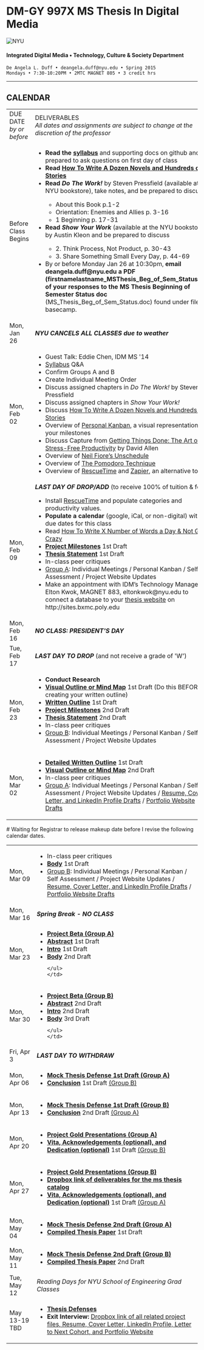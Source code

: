 # DM-GY 997X MS Thesis In Digital Media

![NYU](http://ws2.polishedsolid.com/de/nyu_soe_logo.png)
#### Integrated Digital Media • Technology, Culture & Society Department 

    De Angela L. Duff • deangela.duff@nyu.edu • Spring 2015 
    Mondays • 7:30-10:20PM • 2MTC MAGNET 805 • 3 credit hrs

---

## CALENDAR


<table>
<tr>
    <td width="15%">DUE DATE<br>
    <i>by or before</i></td>
    <td width="85%">DELIVERABLES<br><i>All dates and assignments are subject to change at the discretion of the professor</i></td> 
</tr>
<tr>
    <td>Before Class Begins</td>
    <td>
    <ul>
    <li><strong>Read the <a href="dm997X_ms_thesis_syllabus.md">syllabus</a></strong> and supporting docs on github and be prepared to ask questions on first day of class</li>
     <li><strong>Read <a href="http://chrisguillebeau.com/how-to-write-a-dozen-novels-and-hundreds-of-stories" target="_blank">How To Write A Dozen Novels and Hundreds of Stories</a></strong></li>
     <li><strong>Read <i>Do The Work!</i></strong> by Steven Pressfield (available at the NYU bookstore), take notes, and be prepared to discuss</li>
        <ul>
        <li>About this Book p.1-2</li>
        <li>Orientation: Enemies and Allies p. 3-16</li>
        <li>1 Beginning p. 17-31</li>
        </ul>
    <li><strong>Read <i>Show Your Work</i></strong> (available at the NYU bookstore) by Austin Kleon and be prepared to discuss</li>
        <ul>
        <li>2. Think Process, Not Product, p. 30-43</li>
        <li>3. Share Something Small Every Day, p. 44-69</li>
        </ul>  
    <li>By or before Monday Jan 26 at 10:30pm, <strong>email deangela.duff@nyu.edu a PDF (firstnamelastname_MSThesis_Beg_of_Sem_Status.pdf) of your responses to the MS Thesis Beginning of Semester Status doc</strong> (MS_Thesis_Beg_of_Sem_Status.doc) found under files on basecamp.</li>
    </ul></td>    
</tr>
<tr>
    <td>Mon, Jan 26</td>
    <td><strong><i>NYU CANCELS ALL CLASSES due to weather</i></strong></td>
</tr>
<tr>
    <td>Mon, Feb 02</td>
    <td>
        <ul>
        <li>Guest Talk: Eddie Chen, IDM MS '14</li>
        <li><a href="dm997X_ms_thesis_syllabus.md">Syllabus</a> Q&amp;A</li>
        <li>Confirm Groups A and B</li>
        <li>Create Individual Meeting Order</li>
        <li>Discuss assigned chapters in <i>Do The Work!</i></strong> by Steven Pressfield</li>
        <li>Discuss assigned chapters in <i>Show Your Work!</i></li>
        <li>Discuss <a href="http://chrisguillebeau.com/how-to-write-a-dozen-novels-and-hundreds-of-stories" target="_blank">How To Write A Dozen Novels and Hundreds of Stories</a></li>
        <li>Overview of <a href="http://personalkanban.com" target="_blank">Personal Kanban</a>, a visual representation of your milestones</li>
        <li>Discuss Capture from <a href="http://www.amazon.com/Getting-Things-Done-Stress-Free-Productivity/dp/0142000280/ref=sr_1_1?ie=UTF8&qid=1420844841&sr=8-1&keywords=getting+things+done" target="_blank">Getting Things Done: The Art of Stress-Free Productivity</a> by David Allen
        <li>Overview of <a href="http://www.lifeclever.com/how-to-unschedule-your-work-and-enjoy-guilt-free-play" target="_blank">Neil Fiore’s Unschedule</a></li>
        <li>Overview of <a href="http://pomodorotechnique.com" target="_blank">The Pomodoro Technique</a></li>
        <li>Overview of <a href="http://rescuetime.com" target="_blank">RescueTime</a> and <a href="http://zapier.com" target="_blank">Zapier</a>, an alternative to <a href="https://ifttt.com/" target="_blank">ifttt</a></li>
        </ul>
    </td>  
</tr>
<tr>
    <td>Mon, Feb 09</td>
    <td><strong><i>LAST DAY OF DROP/ADD</i></strong> (to receive 100% of tuition &amp; fees)
    <ul> 
    <li>Install <a href="http://rescuetime.com" target="_blank">RescueTime</a> and populate categories and productivity values.</li>
    <li><strong>Populate a calendar</strong> (google, iCal, or non-digital) with due dates for this class</li>
    <li>Read <a href="http://thesiswhisperer.com/2011/03/24/how-to-write-1000-words-a-day-and-not-go-bat-shit-crazy" target="_blank">How To Write X Number of Words a Day &amp; Not Go Crazy</a></li>
    <li><strong><a href="dm997X_ms_thesis_project.md">Project Milestones</a></strong> 1st Draft</li>
    <li><strong><a href="dm997X_ms_thesis_paper.md">Thesis Statement</a></strong> 1st Draft</li>
    <li>In-class peer critiques</li>
    <li><a href="dm997X_ms_thesis_groups.md" target="_blank">Group A</a>: Individual Meetings / Personal Kanban / Self Assessment / Project Website Updates</li>
    <li>Make an appointment with IDM’s Technology Manager, Elton Kwok, MAGNET 883, eltonkwok@nyu.edu to connect a database to your <a href="dm997X_ms_thesis_website.md">thesis website</a> on http://sites.bxmc.poly.edu</li>
    </ul>
    </td> 
</tr>
<tr>
    <td>Mon, Feb 16</td>
    <td><strong><i>NO CLASS: PRESIDENT'S DAY</i></strong></td>
</tr>
<tr>
    <td>Tue, Feb 17</td>
    <td><strong><i>LAST DAY TO DROP</i></strong> (and not receive a grade of 'W')</td> 
</tr>
<tr>
    <td>Mon, Feb 23</td>
    <td>
        <ul>
        <li><strong>Conduct Research</strong></li>
        <li><strong><a href="dm997X_ms_thesis_paper.md">Visual Outline or Mind Map</a></strong> 1st Draft (Do this BEFORE creating your written outline)</li>
        <li><strong><a href="dm997X_ms_thesis_paper.md">Written Outline</a></strong> 1st Draft</li>
        <li><strong><a href="dm997X_ms_thesis_project.md">Project Milestones</a></strong> 2nd Draft</li>
        <li><strong><a href="dm997X_ms_thesis_paper.md">Thesis Statement</a></strong> 2nd Draft</li>
        <li>In-class peer critiques</li>
        <li><a href="dm997X_ms_thesis_groups.md" target="_blank">Group B</a>: Individual Meetings / Personal Kanban / Self Assessment / Project Website Updates</li>
        </ul>
    </td> 
</tr>
<tr>
    <td>Mon, Mar 02</td>
    <td>
    <ul>
    <li><strong><a href="dm997X_ms_thesis_paper.md">Detailed Written Outline</a></strong> 1st Draft</li>
    <li><strong><a href="dm997X_ms_thesis_paper.md">Visual Outline or Mind Map</a></strong> 2nd Draft</li>
    <li>In-class peer critiques</li>
    <li><a href="dm997X_ms_thesis_groups.md" target="_blank">Group A</a>: Individual Meetings / Personal Kanban / Self Assessment / Project Website Updates / <a href="dm997X_ms_thesis_assignments.md">Resume, Cover Letter, and LinkedIn Profile Drafts</a> / <a href="dm997X_ms_thesis_assignments.md">Portfolio Website Drafts</a></li>
    </ul> 
    </td> 
</tr>
</table>
# Waiting for Registrar to release makeup date before I revise the following calendar dates.
<table>
<tr>
    <td>Mon, Mar 09</td>
    <td>
    <ul>
    <li>In-class peer critiques</li>
    <li><strong><a href="dm997X_ms_thesis_paper.md">Body</a></strong> 1st Draft</li> 
     <li><a href="dm997X_ms_thesis_groups.md" target="_blank">Group B</a>: Individual Meetings / Personal Kanban / Self Assessment / Project Website Updates / <a href="dm997X_ms_thesis_assignments.md">Resume, Cover Letter, and LinkedIn Profile Drafts</a> / <a href="dm997X_ms_thesis_assignments.md">Portfolio Website Drafts</a></li>
    </ul> 
    </td> 
</tr>

<tr>
    <td>Mon, Mar 16</td>
    <td><strong><i>Spring Break - NO CLASS</i></strong></td> 
</tr>

<tr>
    <td>Mon, Mar 23</td>
    <td>
    <ul>
    <li><strong><a href="dm997X_ms_thesis_project.md">Project Beta <a href="dm997X_ms_thesis_groups.md" target="_blank">(Group A)</a></a></strong></li>
    <li><strong><a href="dm997X_ms_thesis_paper.md">Abstract</a></strong> 1st Draft</li>
    <li><strong><a href="dm997X_ms_thesis_paper.md">Intro</a></strong> 1st Draft</li>
    <li><strong><a href="dm997X_ms_thesis_paper.md">Body</a></strong> 2nd Draft</li>

    </ul>     
    </td> 
</tr>
<tr>
    <td>Mon, Mar 30</td>
    <td>
    <ul>
    <li><strong><a href="dm997X_ms_thesis_project.md">Project Beta <a href="dm997X_ms_thesis_groups.md" target="_blank">(Group B)</a></a></strong></li>
    <li><strong><a href="dm997X_ms_thesis_paper.md">Abstract</a></strong> 2nd Draft</li>
    <li><strong><a href="dm997X_ms_thesis_paper.md">Intro</a></strong> 2nd Draft</li>
    <li><strong><a href="dm997X_ms_thesis_paper.md">Body</a></strong> 3rd Draft</li>
 
    </ul> 
    </td> 
</tr>
<tr>
    <td>Fri, Apr 3</td>
    <td><strong><i>LAST DAY TO WITHDRAW</i></strong></td> 
</tr>

<tr>
    <td>Mon, Apr 06</td>
    <td>
    <ul>
    <li><strong><a href="dm997X_ms_thesis_project.md">Mock Thesis Defense 1st Draft <a href="dm997X_ms_thesis_groups.md" target="_blank">(Group A)</a></a></strong></li>
    <li><strong><a href="dm997X_ms_thesis_paper.md">Conclusion</a></strong> 1st Draft <a href="dm997X_ms_thesis_groups.md" target="_blank">(Group B)</a></li> 
    </ul> 
    </td> 
</tr>
<tr>
    <td>Mon, Apr 13</td>
    <td>
    <ul>
    <li><strong><a href="dm997X_ms_thesis_project.md">Mock Thesis Defense 1st Draft <a href="dm997X_ms_thesis_groups.md" target="_blank">(Group B)</a></a></strong></li>
    <li><strong><a href="dm997X_ms_thesis_paper.md">Conclusion</a></strong> 2nd Draft <a href="dm997X_ms_thesis_groups.md" target="_blank">(Group A)</a></li> 
    </ul> 
    </td> 
</tr>
<tr>
    <td>Mon, Apr 20</td>
    <td>
    <ul>
    <li><strong><a href="dm997X_ms_thesis_project.md">Project Gold Presentations <a href="dm997X_ms_thesis_groups.md" target="_blank">(Group A)</a></a></strong></li>
    <li><strong><a href="dm997X_ms_thesis_paper.md">Vita, Acknowledgements (optional), and Dedication (optional)</a></strong> 1st Draft <a href="dm997X_ms_thesis_groups.md" target="_blank">(Group B)</a></li> 
    </ul> 
    </td> 
</tr>
<tr>
    <td>Mon, Apr 27</td>
    <td>
    <ul>
    <li><strong><a href="dm997X_ms_thesis_project.md">Project Gold Presentations <a href="dm997X_ms_thesis_groups.md" target="_blank">(Group B)</a></a></strong></li>
    <li><strong><a href="dm997X_ms_thesis_assignments.md">Dropbox link of deliverables for the ms thesis catalog</a></strong></li>
    <li><strong><a href="dm997X_ms_thesis_paper.md">Vita, Acknowledgements (optional), and Dedication (optional)</a></strong> 1st Draft <a href="dm997X_ms_thesis_groups.md" target="_blank">(Group A)</a></li> 
    </ul>     
    </td> 
</tr>
<tr>
    <td>Mon, May 04</td>
    <td>
    <ul>
    <li><strong><a href="dm997X_ms_thesis_project.md">Mock Thesis Defense 2nd Draft <a href="dm997X_ms_thesis_groups.md" target="_blank">(Group A)</a></a></strong></li>
    <li><strong><a href="dm997X_ms_thesis_paper.md">Compiled Thesis Paper</a></strong> 1st Draft</li> 
    </ul>  
    </td> 
</tr>
<tr>
    <td>Mon, May 11</td>
    <td>
    <ul>
    <li><strong><a href="dm997X_ms_thesis_project.md">Mock Thesis Defense 2nd Draft <a href="dm997X_ms_thesis_groups.md" target="_blank">(Group B)</a></a></strong></li>
    <li><strong><a href="dm997X_ms_thesis_paper.md">Compiled Thesis Paper</a></strong> 2nd Draft</li> 
    </ul>      
    </td> 
</tr>
<tr>
    <td>Tue, May 12</td>
    <td><i>Reading Days for NYU School of Engineering Grad Classes</i></td> 
</tr>
<tr>
    <td>May 13-19 TBD</td>
    <td>
    <ul>
    <li><strong><a href="dm997X_ms_thesis_defense.md">Thesis Defenses</a></strong></li>
    <li><strong>Exit Interview:</strong> <a href="dm997X_ms_thesis_assignments.md">Dropbox link of all related project files, Resume, Cover Letter, LinkedIn Profile, Letter to Next Cohort, and Portfolio Website</a></li>
    </ul>
    </td>
</tr>
</table>



